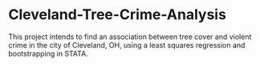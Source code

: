 # Cleveland-Tree-Crime-Analysis
This project intends to find an association between tree cover and violent crime in the city of Cleveland, OH, using a least squares regression and bootstrapping in STATA. 
